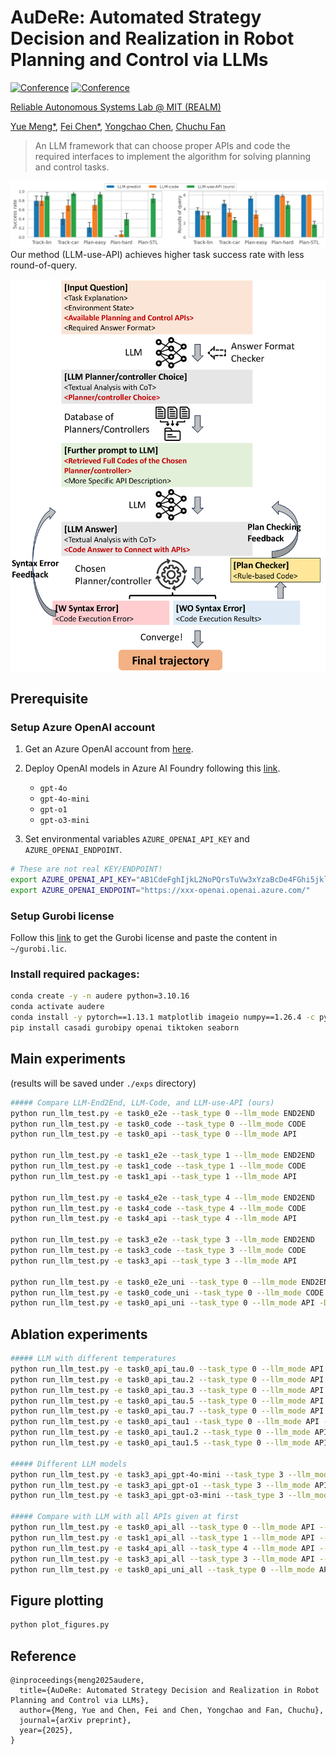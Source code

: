 # AuDeRe: Automated Strategy Decision and Realization in Robot Planning and Control via LLMs

[![Conference](https://img.shields.io/badge/Arxiv-Paper-success?logo=arxiv&logoColor=red)](https://realm.mit.edu/)
[![Conference](https://img.shields.io/badge/CDC2025-under%20review-yellow)](https://cdc2025.ieeecss.org/)

[<ins>Reliable Autonomous Systems Lab @ MIT (REALM)</ins>](https://aeroastro.mit.edu/realm/)

[<ins>Yue Meng*</ins>](https://mengyuest.github.io/), [<ins>Fei Chen*</ins>](https://aeroastro.mit.edu/realm/team/fei-chen/), [<ins>Yongchao Chen</ins>](https://yongchao98.github.io/YongchaoChen/), [<ins>Chuchu Fan</ins>](https://chuchu.mit.edu/)

> An LLM framework that can choose proper APIs and code the required interfaces to implement the algorithm for solving planning and control tasks.


![Comparison](figures/figure_1.png)
Our method (LLM-use-API) achieves higher task success rate with less round-of-query.


![LLM planning and control framework](figures/llm_framework.png)

## Prerequisite
### Setup Azure OpenAI account

1. Get an Azure OpenAI account from [here](https://azure.microsoft.com/en-us/products/ai-services/openai-service).

2. Deploy OpenAI models in Azure AI Foundry following this [link](https://learn.microsoft.com/en-us/azure/ai-foundry/how-to/deploy-models-openai).
    * `gpt-4o`
    * `gpt-4o-mini`
    * `gpt-o1`
    * `gpt-o3-mini`

3. Set environmental variables `AZURE_OPENAI_API_KEY` and `AZURE_OPENAI_ENDPOINT`.
```bash
# These are not real KEY/ENDPOINT!
export AZURE_OPENAI_API_KEY="AB1CdeFghIjkL2NoPQrsTuVw3xYzaBcDe4FGhi5jkl67oPqrS8tUVWXY90ZABCDeFgHIJ1k2LMNOPQRStU3V"
export AZURE_OPENAI_ENDPOINT="https://xxx-openai.openai.azure.com/"
```

### Setup Gurobi license
Follow this [link](https://www.gurobi.com/features/academic-wls-license) to get the Gurobi license and paste the content in `~/gurobi.lic`.

### Install required packages: 
```bash
conda create -y -n audere python=3.10.16
conda activate audere
conda install -y pytorch==1.13.1 matplotlib imageio numpy==1.26.4 -c pytorch
pip install casadi gurobipy openai tiktoken seaborn 
```


## Main experiments
(results will be saved under `./exps` directory)
```bash
##### Compare LLM-End2End, LLM-Code, and LLM-use-API (ours)
python run_llm_test.py -e task0_e2e --task_type 0 --llm_mode END2END
python run_llm_test.py -e task0_code --task_type 0 --llm_mode CODE
python run_llm_test.py -e task0_api --task_type 0 --llm_mode API

python run_llm_test.py -e task1_e2e --task_type 1 --llm_mode END2END
python run_llm_test.py -e task1_code --task_type 1 --llm_mode CODE
python run_llm_test.py -e task1_api --task_type 1 --llm_mode API

python run_llm_test.py -e task4_e2e --task_type 4 --llm_mode END2END
python run_llm_test.py -e task4_code --task_type 4 --llm_mode CODE
python run_llm_test.py -e task4_api --task_type 4 --llm_mode API

python run_llm_test.py -e task3_e2e --task_type 3 --llm_mode END2END
python run_llm_test.py -e task3_code --task_type 3 --llm_mode CODE
python run_llm_test.py -e task3_api --task_type 3 --llm_mode API

python run_llm_test.py -e task0_e2e_uni --task_type 0 --llm_mode END2END -D unicycle
python run_llm_test.py -e task0_code_uni --task_type 0 --llm_mode CODE -D unicycle
python run_llm_test.py -e task0_api_uni --task_type 0 --llm_mode API -D unicycle
```

## Ablation experiments
```bash
##### LLM with different temperatures
python run_llm_test.py -e task0_api_tau.0 --task_type 0 --llm_mode API -tau 0.0
python run_llm_test.py -e task0_api_tau.2 --task_type 0 --llm_mode API -tau 0.2
python run_llm_test.py -e task0_api_tau.3 --task_type 0 --llm_mode API -tau 0.3
python run_llm_test.py -e task0_api_tau.5 --task_type 0 --llm_mode API -tau 0.5
python run_llm_test.py -e task0_api_tau.7 --task_type 0 --llm_mode API -tau 0.7
python run_llm_test.py -e task0_api_tau1 --task_type 0 --llm_mode API -tau 1.0
python run_llm_test.py -e task0_api_tau1.2 --task_type 0 --llm_mode API -tau 1.2
python run_llm_test.py -e task0_api_tau1.5 --task_type 0 --llm_mode API -tau 1.5

##### Different LLM models
python run_llm_test.py -e task3_api_gpt-4o-mini --task_type 3 --llm_mode API -M gpt-4o-mini
python run_llm_test.py -e task3_api_gpt-o1 --task_type 3 --llm_mode API -M o1
python run_llm_test.py -e task3_api_gpt-o3-mini --task_type 3 --llm_mode API -M o3-mini

##### Compare with LLM with all APIs given at first
python run_llm_test.py -e task0_api_all --task_type 0 --llm_mode API --all_apis
python run_llm_test.py -e task1_api_all --task_type 1 --llm_mode API --all_apis
python run_llm_test.py -e task4_api_all --task_type 4 --llm_mode API --all_apis
python run_llm_test.py -e task3_api_all --task_type 3 --llm_mode API --all_apis
python run_llm_test.py -e task0_api_uni_all --task_type 0 --llm_mode API -D unicycle --all_apis
```

## Figure plotting
```bash
python plot_figures.py
```

## Reference
```
@inproceedings{meng2025audere,
  title={AuDeRe: Automated Strategy Decision and Realization in Robot Planning and Control via LLMs},
  author={Meng, Yue and Chen, Fei and Chen, Yongchao and Fan, Chuchu},
  journal={arXiv preprint},
  year={2025},
}
```